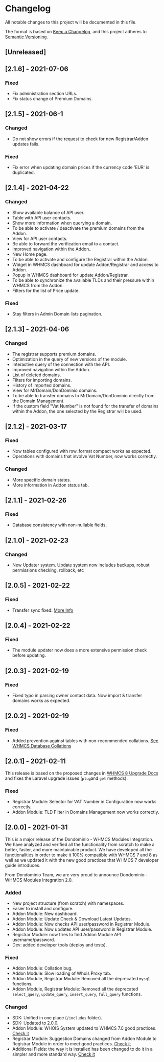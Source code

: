 # Changelog
All notable changes to this project will be documented in this file.

The format is based on [Keep a Changelog](https://keepachangelog.com/en/1.0.0/),
and this project adheres to [Semantic Versioning](https://semver.org/spec/v2.0.0.html).

## [Unreleased]

## [2.1.6] - 2021-07-06
### Fixed
- Fix administration section URLs.
- Fix status change of Premium Domains.

## [2.1.5] - 2021-06-1
### Changed
- Do not show errors if the request to check for new Registrar/Addon updates fails.
  
### Fixed
- Fix error when updating domain prices if the currency code 'EUR' is duplicated.

## [2.1.4] - 2021-04-22
### Changed
- Show available balance of API user.
- Table with API user contacts.
- Show more information when querying a domain.
- To be able to activate / deactivate the premium domains from the Addon.
- View for API user contacts.
- Be able to forward the verification email to a contact.
- Improved navigation within the Addon..
- New Home page.
- To be able to activate and configure the Registrar within the Addon.
- Widget in WHMCS dashboard for update Addon/Registrar and access to Addon.
- Popup in WHMCS dashboard for update Addon/Registrar.
- To be able to synchronize the available TLDs and their pressure within WHMCS from the Addon.
- Filters for the list of Price update.
  
### Fixed
- Stay filters in Admin Domain lists pagination.

## [2.1.3] - 2021-04-06
### Changed
- The registrar supports premium domains.
- Optimization in the query of new versions of the module.
- Interactive query of the connection with the API.
- Improved navigation within the Addon.
- List of deleted domains.
- Filters for importing domains.
- History of imported domains.
- View for MrDomain/DonDominio domains.
- To be able to transfer domains to MrDomain/DonDominio directly from the Domain Management.
- If the custom field "Vat Number" is not found for the transfer of domains within the Addon, the one selected by the Registrar will be used.

## [2.1.2] - 2021-03-17
### Fixed
- Now tables configured with row_format compact works as expected.
- Operations with domains that involve Vat Number, now works correctly.

### Changed
- More specific domain states.
- More information in Addon status tab.

## [2.1.1] - 2021-02-26
### Fixed
- Database consistency with non-nullable fields.

## [2.1.0] - 2021-02-23
### Changed
- New Updater system. Update system now includes backups, robust permissions checking, rollback, etc

## [2.0.5] - 2021-02-22
### Fixed
- Transfer sync fixed. [More Info](https://developers.whmcs.com/domain-registrars/domain-syncing/)

## [2.0.4] - 2021-02-22
### Fixed
- The module updater now does a more extensive permission check before updating.

## [2.0.3] - 2021-02-19
### Fixed
- Fixed typo in parsing owner contact data. Now import & transfer domains works as expected.

## [2.0.2] - 2021-02-19
### Fixed
- Added prevention against tables with non-recommended collations. [See WHMCS Database Collations](https://docs.whmcs.com/Database_Collations)

## [2.0.1] - 2021-02-11
This release is based on the proposed changes in [WHMCS 8 Upgrade Docs](https://developers.whmcs.com/advanced/upgrade-to-whmcs-8/) and fixes the Laravel upgrade issues (`plug`and `get` methods).

### Fixed
- Registrar Module: Selector for VAT Number in Configuration now works correctly.
- Addon Module: TLD Filter in Domains Management now works correctly.

## [2.0.0] - 2021-01-31
This is a major release of the Dondominio - WHMCS Modules Integration. We have analyzed and verified all the functionality from scratch to make a better, 
faster, and more maintainable product. We have developed all the functionalities in order to make it 100% compatible with WHMCS 7 and 8 as well as we updated it with the new good practices that WHMCS 7 developer guide introduces.

From Dondominio Team, we are very proud to announce Dondominio - WHMCS Modules Integration 2.0.

### Added
- New project structure (from scratch) with namespaces.
- Easier to install and configure.
- Addon Module: New dashboard.
- Addon Module: Update Check & Download Latest Updates.
- Addon Module: Now checks API user/password in Registrar Module.
- Addon Module: Now updates API user/password in Registrar Module.
- Registrar Module: now tries to find Addon Module API username/password.
- Dev: added developer tools (deploy and tests).

### Fixed
- Addon Module: Collation bug.
- Addon Module: Slow loading of Whois Proxy tab.
- Addon Module, Registrar Module: Removed all the deprecated `mysql_` functions.
- Addon Module, Registrar Module: Removed all the deprecated `select_query`, `update_query`, `insert_query`, `full_query` functions.

### Changed
- SDK: Unified in one place (`/includes` folder).
- SDK: Updated to 2.0.0.
- Addon Module: WHOIS System updated to WHMCS 7.0 good practices. [Check it](https://docs.whmcs.com/WHOIS_Servers)
- Registrar Module: Suggestion Domains changed from Addon Module to Registrar Module in order to meet good practices. [Check it](https://docs.whmcs.com/Domain_Suggestions)
- Additional Fields: the way it is installed has been changed to do it in a simpler and more standard way. [Check it](https://docs.whmcs.com/Additional_Domain_Fields)